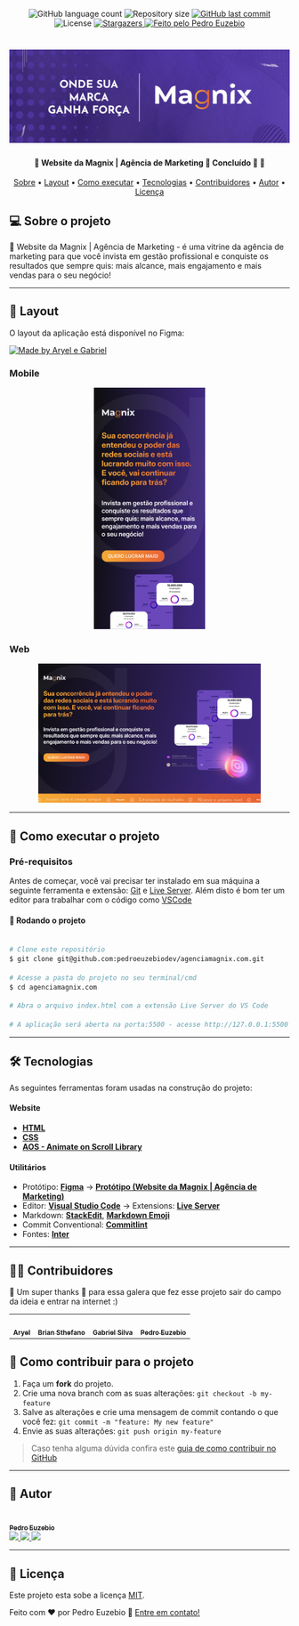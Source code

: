 <p align="center">
  <img alt="GitHub language count" src="https://img.shields.io/github/languages/count/pedroeuzebiodev/agenciamagnix.com?color=4c3398" />

  <img alt="Repository size" src="https://img.shields.io/github/repo-size/pedroeuzebiodev/agenciamagnix.com" />

  <a href="https://github.com/pedroeuzebiodev/agenciamagnix.com/commits/master">
    <img alt="GitHub last commit" src="https://img.shields.io/github/last-commit/pedroeuzebiodev/agenciamagnix.com" />
  </a>

   <img alt="License" src="https://img.shields.io/badge/license-MIT-brightgreen" />

   <a href="https://github.com/pedroeuzebiodev/agenciamagnix.com/stargazers">
    <img alt="Stargazers" src="https://img.shields.io/github/stars/pedroeuzebiodev/agenciamagnix.com?style=social" />
  </a>

  <a href="https://www.agenciamagnix.com">
    <img alt="Feito pelo Pedro Euzebio" src="https://img.shields.io/badge/feito%20por-Pedro%20Euzebio-4c3398" />
  </a>
</p>

<h1 align="center">
  <img alt="Agência Magnix" title="Agência Magnix" src="./.github/capa.png" />
</h1>

<h4 align="center">
 🚧  Website da Magnix | Agência de Marketing 💜 Concluído 🚀 🚧
</h4>

<p align="center">
 <a href="#-sobre-o-projeto">Sobre</a> •
 <a href="#-layout">Layout</a> •
 <a href="#-como-executar-o-projeto">Como executar</a> •
 <a href="#-tecnologias">Tecnologias</a> •
 <a href="#-contribuidores">Contribuidores</a> •
 <a href="#-autor">Autor</a> •
 <a href="#user-content--licença">Licença</a>
</p>

## 💻 Sobre o projeto

💜 Website da Magnix | Agência de Marketing - é uma vitrine da agência de marketing para que você invista em gestão profissional e conquiste os resultados que sempre quis: mais alcance, mais engajamento e mais vendas para o seu negócio!

---

## 🎨 Layout

O layout da aplicação está disponível no Figma:

<a href="https://www.figma.com/design/FfB9vGc6l0xiU6wdFlVVFg/Portf%C3%B3lio-da-Ag%C3%AAncia-Magnix?node-id=0-1&t=No4Bs95OYXbDjsnp-1">
  <img alt="Made by Aryel e Gabriel" src="https://img.shields.io/badge/Acessar%20Layout%20-Figma-%2304D361">
</a>

### Mobile

<p align="center">
  <img alt="Magnix | Agência de Marketing" title="Magnix | Agência de Marketing" src="./.github/preview-mobile.png" width="200px">
</p>

### Web

<p align="center">
  <img alt="Magnix | Agência de Marketing" title="Magnix | Agência de Marketing" src="./.github/preview-web.png" width="400px">
</p>

---

## 🚀 Como executar o projeto

### Pré-requisitos

Antes de começar, você vai precisar ter instalado em sua máquina a seguinte ferramenta e extensão: [Git](https://git-scm.com) e [Live Server](https://marketplace.visualstudio.com/items?itemName=ritwickdey.LiveServer). Além disto é bom ter um editor para trabalhar com o código como [VSCode](https://code.visualstudio.com/)

#### 🧭 Rodando o projeto

```bash

# Clone este repositório
$ git clone git@github.com:pedroeuzebiodev/agenciamagnix.com.git

# Acesse a pasta do projeto no seu terminal/cmd
$ cd agenciamagnix.com

# Abra o arquivo index.html com a extensão Live Server do VS Code

# A aplicação será aberta na porta:5500 - acesse http://127.0.0.1:5500

```

---

## 🛠 Tecnologias

As seguintes ferramentas foram usadas na construção do projeto:

#### **Website**

- **[HTML](https://developer.mozilla.org/pt-BR/docs/Web/HTML)**
- **[CSS](https://developer.mozilla.org/pt-BR/docs/Web/CSS)**
- **[AOS - Animate on Scroll Library](https://michalsnik.github.io/aos/)**

#### **Utilitários**

- Protótipo: **[Figma](https://www.figma.com/)** → **[Protótipo (Website da Magnix | Agência de Marketing)](https://www.figma.com/design/FfB9vGc6l0xiU6wdFlVVFg/Portf%C3%B3lio-da-Ag%C3%AAncia-Magnix?node-id=0-1&t=No4Bs95OYXbDjsnp-1)**
- Editor: **[Visual Studio Code](https://code.visualstudio.com/)** → Extensions: **[Live Server](https://marketplace.visualstudio.com/items?itemName=ritwickdey.LiveServer)**
- Markdown: **[StackEdit](https://stackedit.io/)**, **[Markdown Emoji](https://gist.github.com/rxaviers/7360908)**
- Commit Conventional: **[Commitlint](https://github.com/conventional-changelog/commitlint)**
- Fontes: **[Inter](https://fonts.google.com/specimen/Inter)**

---

## 👨‍💻 Contribuidores

💜 Um super thanks 👏 para essa galera que fez esse projeto sair do campo da ideia e entrar na internet :)

<table>
  <tr>
    <td align="center"><a href="https://www.instagram.com/findaryel"><img style="border-radius: 50%;" src="https://i.imgur.com/xeLXCQi.png" width="100px;" alt=""/><br /><sub><b>Aryel</b></sub></a></td>
    <td align="center"><a href="https://www.linkedin.com/in/brian-sthefano/"><img style="border-radius: 50%;" src="https://i.imgur.com/w1NXLlI.png" width="100px;" alt=""/><br /><sub><b>Brian Sthefano</b></sub></a></td>
    <td align="center"><a href="https://www.behance.net/gabrielsilva696"><img style="border-radius: 50%;" src="https://i.imgur.com/oDVzvs3.png" width="100px;" alt=""/><br /><sub><b>Gabriel Silva</b></sub></a></td>
    <td align="center"><a href="https://www.linkedin.com/in/pedroeuzebio"><img style="border-radius: 50%;" src="https://i.imgur.com/dJmzEPE.png" width="100px;" alt=""/><br /><sub><b>Pedro Euzebio</b></sub></a></td>
  </tr>
</table>

## 💪 Como contribuir para o projeto

1. Faça um **fork** do projeto.
2. Crie uma nova branch com as suas alterações: `git checkout -b my-feature`
3. Salve as alterações e crie uma mensagem de commit contando o que você fez: `git commit -m "feature: My new feature"`
4. Envie as suas alterações: `git push origin my-feature`

> Caso tenha alguma dúvida confira este [guia de como contribuir no GitHub](./CONTRIBUTING.md)

---

## 🦸 Autor

<a href="https://www.linkedin.com/in/pedroeuzebio">
 <img style="border-radius: 50%;" src="https://i.imgur.com/dJmzEPE.png" width="100px;" alt=""/>
 <br />
 <sub><b>Pedro Euzebio</b></sub>
</a>

<br>

<a href="mailto:pedroeuzebio.contato@gmail.com" class="contato">
        <img src="https://img.shields.io/badge/Gmail-D14836?style=plastic&logo=gmail&logoColor=white" />
      </a>
      <a href="https://www.linkedin.com/in/pedroeuzebio" class="contato">
        <img src="https://img.shields.io/badge/linkedin-%230077B5.svg?style=plastic&logo=linkedin&logoColor=white" />
      </a>
      <a href="https://www.youtube.com/@pedroeuzebiodev" class="contato">
        <img src="https://img.shields.io/badge/YouTube-%23FF0000.svg?style=plastic&logo=YouTube&logoColor=white" />
      </a>

---

## 📝 Licença

Este projeto esta sobe a licença [MIT](./LICENSE).

Feito com ❤️ por Pedro Euzebio 👋 [Entre em contato!](https://www.linkedin.com/in/pedroeuzebio)
